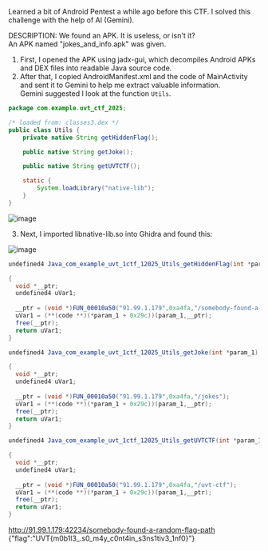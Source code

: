 Learned a bit of Android Pentest a while ago before this CTF. I solved this challenge with the help of AI (Gemini).

DESCRIPTION: We found an APK. It is useless, or isn't it?  
An APK named "jokes_and_info.apk" was given.

1. First, I opened the APK using jadx-gui, which decompiles Android APKs and DEX files into readable Java source code.  
2. After that, I copied AndroidManifest.xml and the code of MainActivity and sent it to Gemini to help me extract valuable information.  
Gemini suggested I look at the function `Utils`.

```java
package com.example.uvt_ctf_2025;

/* loaded from: classes3.dex */
public class Utils {
    private native String getHiddenFlag();

    public native String getJoke();

    public native String getUVTCTF();

    static {
        System.loadLibrary("native-lib");
    }
}
```

![image](https://github.com/user-attachments/assets/b749f2fb-635d-4038-b142-4684b109ecce)

3. Next, I imported libnative-lib.so into Ghidra and found this:
   
![image](https://github.com/user-attachments/assets/4440086c-cd33-4b5d-a98e-97aabec83370)

```java
undefined4 Java_com_example_uvt_1ctf_12025_Utils_getHiddenFlag(int *param_1)

{
  void *__ptr;
  undefined4 uVar1;
  
  __ptr = (void *)FUN_00010a50("91.99.1.179",0xa4fa,"/somebody-found-a-random-flag-path");
  uVar1 = (**(code **)(*param_1 + 0x29c))(param_1,__ptr);
  free(__ptr);
  return uVar1;
}
```

```java
undefined4 Java_com_example_uvt_1ctf_12025_Utils_getJoke(int *param_1)

{
  void *__ptr;
  undefined4 uVar1;
  
  __ptr = (void *)FUN_00010a50("91.99.1.179",0xa4fa,"/jokes");
  uVar1 = (**(code **)(*param_1 + 0x29c))(param_1,__ptr);
  free(__ptr);
  return uVar1;
}
```

```java
undefined4 Java_com_example_uvt_1ctf_12025_Utils_getUVTCTF(int *param_1)

{
  void *__ptr;
  undefined4 uVar1;
  
  __ptr = (void *)FUN_00010a50("91.99.1.179",0xa4fa,"/uvt-ctf");
  uVar1 = (**(code **)(*param_1 + 0x29c))(param_1,__ptr);
  free(__ptr);
  return uVar1;
}
```

http://91.99.1.179:42234/somebody-found-a-random-flag-path
{"flag":"UVT{m0b1l3_.s0_m4y_c0nt4in_s3ns1tiv3_1nf0}"}
